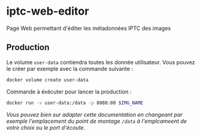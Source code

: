 # iptc-web-editor
Page Web permettant d'éditer les métadonnées IPTC des images
## Production
Le volume `user-data` contiendra toutes les donnée utilisateur.
Vous pouvez le créer par exemple avec la commande suivante : 
```bash
docker volume create user-data
```

Commande à éxécuter pour lancer la production : 
```bash
docker run -v user-data:/data -p 8088:80 $IMG_NAME
```
*Vous pouvez bien sur adapter cette documentation en changeant par exemple l'emplacement du point de montage `/data` à l'emplcameent de votre choix ou le port d'écoute.*
